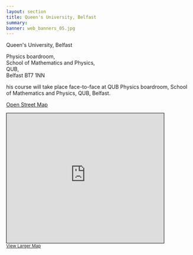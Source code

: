 ```yaml
---
layout: section
title: Queen's University, Belfast
summary: 
banner: web_banners_05.jpg
---
```




Queen's University, Belfast

Physics boardroom, <br>
School of Mathematics and Physics, <br>
QUB, <br>
Belfast
BT7 1NN


his course will take place face-to-face at QUB Physics boardroom, School of Mathematics and Physics, QUB, Belfast.

[Open Street Map](https://www.openstreetmap.org/#map=19/54.58372/-5.93454&layers=N)
	

<iframe width="425" height="350" frameborder="0" scrolling="no" marginheight="0" marginwidth="0" src="https://www.openstreetmap.org/export/embed.html?bbox=-5.935661494731904%2C54.58314911710026%2C-5.9331509470939645%2C54.5842900278825&amp;layer=mapnik" style="border: 1px solid black"></iframe><br/><small><a href="https://www.openstreetmap.org/#map=19/54.58372/-5.93441&amp;layers=N">View Larger Map</a></small>








